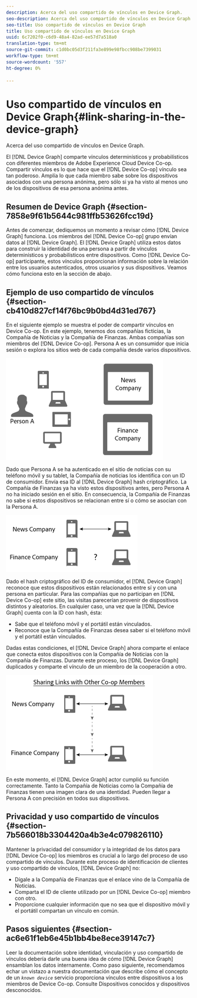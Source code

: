 ```yaml
---
description: Acerca del uso compartido de vínculos en Device Graph.
seo-description: Acerca del uso compartido de vínculos en Device Graph.
seo-title: Uso compartido de vínculos en Device Graph
title: Uso compartido de vínculos en Device Graph
uuid: 6c7202f0-c6d9-48a4-82ad-ee57d7a518a0
translation-type: tm+mt
source-git-commit: c1d0bc05d3f211fa3e899e98fbcc908be7399031
workflow-type: tm+mt
source-wordcount: '557'
ht-degree: 0%

---
```



# Uso compartido de vínculos en Device Graph{#link-sharing-in-the-device-graph}

Acerca del uso compartido de vínculos en Device Graph.

El [!DNL Device Graph] comparte vínculos determinísticos y probabilísticos con diferentes miembros de Adobe Experience Cloud Device Co-op. Compartir vínculos es lo que hace que el [!DNL Device Co-op] vínculo sea tan poderoso. Amplía lo que cada miembro sabe sobre los dispositivos asociados con una persona anónima, pero sólo si ya ha visto al menos uno de los dispositivos de esa persona anónima antes.

## Resumen de Device Graph {#section-7858e9f61b5644c981ffb53626fcc19d}

Antes de comenzar, dediquemos un momento a revisar cómo [!DNL Device Graph] funciona. Los miembros del [!DNL Device Co-op] grupo envían datos al [!DNL Device Graph]. El [!DNL Device Graph] utiliza estos datos para construir la identidad de una persona a partir de vínculos [](../processes/links.md#concept-58bb7ab25f904f5f98d645e35205c931) determinísticos y probabilísticos entre dispositivos. Como [!DNL Device Co-op] participante, estos vínculos proporcionan información sobre la relación entre los usuarios autenticados, otros usuarios y sus dispositivos. Veamos cómo funciona esto en la sección de abajo.

## Ejemplo de uso compartido de vínculos {#section-cb410d827cf14f76bc9b0bd4d31ed767}

En el siguiente ejemplo se muestra el poder de compartir vínculos en Device Co-op. En este ejemplo, tenemos dos compañías ficticias, la Compañía de Noticias y la Compañía de Finanzas. Ambas compañías son miembros del [!DNL Device Co-op]. Persona A es un consumidor que inicia sesión o explora los sitios web de cada compañía desde varios dispositivos.

![](assets/share1.png)

Dado que Persona A se ha autenticado en el sitio de noticias con su teléfono móvil y su tablet, la Compañía de noticias los identifica con un ID de consumidor. Envía esa ID al [!DNL Device Graph] hash criptográfico. La Compañía de Finanzas ya ha visto estos dispositivos antes, pero Persona A no ha iniciado sesión en el sitio. En consecuencia, la Compañía de Finanzas no sabe si estos dispositivos se relacionan entre sí o cómo se asocian con la Persona A.

![](assets/share2.png)

Dado el hash criptográfico del ID de consumidor, el [!DNL Device Graph] reconoce que estos dispositivos están relacionados entre sí y con una persona en particular. Para las compañías que no participan en [!DNL Device Co-op] este sitio, las visitas parecerían provenir de dispositivos distintos y aleatorios. En cualquier caso, una vez que la [!DNL Device Graph] cuenta con la ID con hash, ésta:

* Sabe que el teléfono móvil y el portátil están vinculados.
* Reconoce que la Compañía de Finanzas desea saber si el teléfono móvil y el portátil están vinculados.

Dadas estas condiciones, el [!DNL Device Graph] ahora comparte el enlace que conecta estos dispositivos con la Compañía de Noticias con la Compañía de Finanzas. Durante este proceso, los [!DNL Device Graph] duplicados y comparte el vínculo de un miembro de la cooperación a otro.

![](assets/share3.png)

En este momento, el [!DNL Device Graph] actor cumplió su función correctamente. Tanto la Compañía de Noticias como la Compañía de Finanzas tienen una imagen clara de una identidad. Pueden llegar a Persona A con precisión en todos sus dispositivos.

## Privacidad y uso compartido de vínculos {#section-7b566018b3304420a4b3e4c079826110}

Mantener la privacidad del consumidor y la integridad de los datos para [!DNL Device Co-op] los miembros es crucial a lo largo del proceso de uso compartido de vínculos. Durante este proceso de identificación de clientes y uso compartido de vínculos, [!DNL Device Graph] no:

* Dígale a la Compañía de Finanzas que el enlace vino de la Compañía de Noticias.
* Comparta el ID de cliente utilizado por un [!DNL Device Co-op] miembro con otro.
* Proporcione cualquier información que no sea que el dispositivo móvil y el portátil compartan un vínculo en común.

## Pasos siguientes {#section-ac6e61f1eb6e45b1bb4be8ece39147c7}

Leer la documentación sobre identidad, vinculación y uso compartido de vínculos debería darle una buena idea de cómo [!DNL Device Graph] ensamblan los datos internamente. Como paso siguiente, recomendamos echar un vistazo a nuestra documentación que describe cómo el concepto de un *`known device`* servicio proporciona vínculos entre dispositivos a los miembros de Device Co-op. Consulte Dispositivos [](../processes/known-device.md#concept-8e87c276819a48bfac5cef10b45216d1) conocidos y dispositivos [](../processes/unknown-device.md#concept-95090d341cdc4c22ba4319d79d8f6e40)desconocidos.
